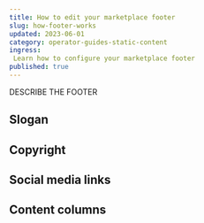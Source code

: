 ```yaml
---
title: How to edit your marketplace footer 
slug: how-footer-works
updated: 2023-06-01
category: operator-guides-static-content
ingress:
 Learn how to configure your marketplace footer
published: true
---
```


DESCRIBE THE FOOTER 


## Slogan 

## Copyright 

## Social media links 

## Content columns 
